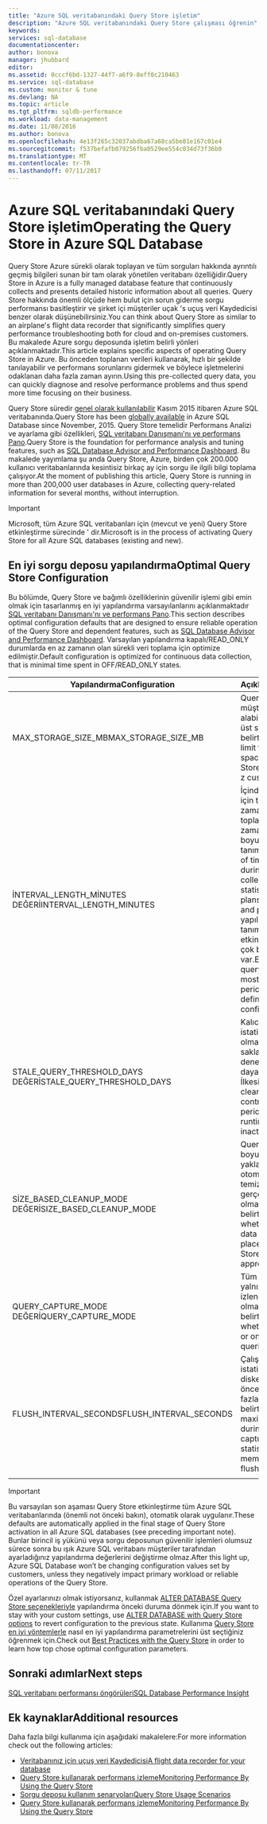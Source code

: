 ```yaml
---
title: "Azure SQL veritabanındaki Query Store işletim"
description: "Azure SQL veritabanındaki Query Store çalışması öğrenin"
keywords: 
services: sql-database
documentationcenter: 
author: bonova
manager: jhubbard
editor: 
ms.assetid: 0cccf6bd-1327-44f7-a6f9-8eff0c210463
ms.service: sql-database
ms.custom: monitor & tune
ms.devlang: NA
ms.topic: article
ms.tgt_pltfrm: sqldb-performance
ms.workload: data-management
ms.date: 11/08/2016
ms.author: bonova
ms.openlocfilehash: 4e13f265c32037abdba67a68ca5be81e167c01e4
ms.sourcegitcommit: f537befafb079256fba0529ee554c034d73f36b0
ms.translationtype: MT
ms.contentlocale: tr-TR
ms.lasthandoff: 07/11/2017
---
```

# <a name="operating-the-query-store-in-azure-sql-database"></a><span data-ttu-id="d4ad8-103">Azure SQL veritabanındaki Query Store işletim</span><span class="sxs-lookup"><span data-stu-id="d4ad8-103">Operating the Query Store in Azure SQL Database</span></span>
<span data-ttu-id="d4ad8-104">Query Store Azure sürekli olarak toplayan ve tüm sorguları hakkında ayrıntılı geçmiş bilgileri sunan bir tam olarak yönetilen veritabanı özelliğidir.</span><span class="sxs-lookup"><span data-stu-id="d4ad8-104">Query Store in Azure is a fully managed database feature that continuously collects and presents detailed historic information about all queries.</span></span> <span data-ttu-id="d4ad8-105">Query Store hakkında önemli ölçüde hem bulut için sorun giderme sorgu performansı basitleştirir ve şirket içi müşteriler uçak 's uçuş veri Kaydedicisi benzer olarak düşünebilirsiniz.</span><span class="sxs-lookup"><span data-stu-id="d4ad8-105">You can think about Query Store as similar to an airplane's flight data recorder that significantly simplifies query performance troubleshooting both for cloud and on-premises customers.</span></span> <span data-ttu-id="d4ad8-106">Bu makalede Azure sorgu deposunda işletim belirli yönleri açıklanmaktadır.</span><span class="sxs-lookup"><span data-stu-id="d4ad8-106">This article explains specific aspects of operating Query Store in Azure.</span></span> <span data-ttu-id="d4ad8-107">Bu önceden toplanan verileri kullanarak, hızlı bir şekilde tanılayabilir ve performans sorunlarını gidermek ve böylece işletmelerini odaklanan daha fazla zaman ayırın.</span><span class="sxs-lookup"><span data-stu-id="d4ad8-107">Using this pre-collected query data, you can quickly diagnose and resolve performance problems and thus spend more time focusing on their business.</span></span> 

<span data-ttu-id="d4ad8-108">Query Store süredir [genel olarak kullanılabilir](https://azure.microsoft.com/updates/general-availability-azure-sql-database-query-store/) Kasım 2015 itibaren Azure SQL veritabanında.</span><span class="sxs-lookup"><span data-stu-id="d4ad8-108">Query Store has been [globally available](https://azure.microsoft.com/updates/general-availability-azure-sql-database-query-store/) in Azure SQL Database since November, 2015.</span></span> <span data-ttu-id="d4ad8-109">Query Store temelidir Performans Analizi ve ayarlama gibi özellikleri, [SQL veritabanı Danışmanı'nı ve performans Pano](https://azure.microsoft.com/updates/sqldatabaseadvisorga/).</span><span class="sxs-lookup"><span data-stu-id="d4ad8-109">Query Store is the foundation for performance analysis and tuning features, such as [SQL Database Advisor and Performance Dashboard](https://azure.microsoft.com/updates/sqldatabaseadvisorga/).</span></span> <span data-ttu-id="d4ad8-110">Bu makalede yayımlama şu anda Query Store, Azure, birden çok 200.000 kullanıcı veritabanlarında kesintisiz birkaç ay için sorgu ile ilgili bilgi toplama çalışıyor.</span><span class="sxs-lookup"><span data-stu-id="d4ad8-110">At the moment of publishing this article, Query Store is running in more than 200,000 user databases in Azure, collecting query-related information for several months, without interruption.</span></span>

> [!IMPORTANT]
> <span data-ttu-id="d4ad8-111">Microsoft, tüm Azure SQL veritabanları için (mevcut ve yeni) Query Store etkinleştirme sürecinde ' dir.</span><span class="sxs-lookup"><span data-stu-id="d4ad8-111">Microsoft is in the process of activating Query Store for all Azure SQL databases (existing and new).</span></span> 
> 
> 

## <a name="optimal-query-store-configuration"></a><span data-ttu-id="d4ad8-112">En iyi sorgu deposu yapılandırma</span><span class="sxs-lookup"><span data-stu-id="d4ad8-112">Optimal Query Store Configuration</span></span>
<span data-ttu-id="d4ad8-113">Bu bölümde, Query Store ve bağımlı özelliklerinin güvenilir işlemi gibi emin olmak için tasarlanmış en iyi yapılandırma varsayılanlarını açıklanmaktadır [SQL veritabanı Danışmanı'nı ve performans Pano](https://azure.microsoft.com/updates/sqldatabaseadvisorga/).</span><span class="sxs-lookup"><span data-stu-id="d4ad8-113">This section describes optimal configuration defaults that are designed to ensure reliable operation of the Query Store and dependent features, such as [SQL Database Advisor and Performance Dashboard](https://azure.microsoft.com/updates/sqldatabaseadvisorga/).</span></span> <span data-ttu-id="d4ad8-114">Varsayılan yapılandırma kapalı/READ_ONLY durumlarda en az zamanın olan sürekli veri toplama için optimize edilmiştir.</span><span class="sxs-lookup"><span data-stu-id="d4ad8-114">Default configuration is optimized for continuous data collection, that is minimal time spent in OFF/READ_ONLY states.</span></span>

| <span data-ttu-id="d4ad8-115">Yapılandırma</span><span class="sxs-lookup"><span data-stu-id="d4ad8-115">Configuration</span></span> | <span data-ttu-id="d4ad8-116">Açıklama</span><span class="sxs-lookup"><span data-stu-id="d4ad8-116">Description</span></span> | <span data-ttu-id="d4ad8-117">Varsayılan</span><span class="sxs-lookup"><span data-stu-id="d4ad8-117">Default</span></span> | <span data-ttu-id="d4ad8-118">Açıklama</span><span class="sxs-lookup"><span data-stu-id="d4ad8-118">Comment</span></span> |
| --- | --- | --- | --- |
| <span data-ttu-id="d4ad8-119">MAX_STORAGE_SIZE_MB</span><span class="sxs-lookup"><span data-stu-id="d4ad8-119">MAX_STORAGE_SIZE_MB</span></span> |<span data-ttu-id="d4ad8-120">Query Store z müşteri veritabanının alabilir veri alanı için üst sınırını belirtir</span><span class="sxs-lookup"><span data-stu-id="d4ad8-120">Specifies the limit for the data space that Query Store can take inside z customer database</span></span> |<span data-ttu-id="d4ad8-121">100</span><span class="sxs-lookup"><span data-stu-id="d4ad8-121">100</span></span> |<span data-ttu-id="d4ad8-122">Yeni veritabanları için zorlanan</span><span class="sxs-lookup"><span data-stu-id="d4ad8-122">Enforced for new databases</span></span> |
| <span data-ttu-id="d4ad8-123">İNTERVAL_LENGTH_MİNUTES DEĞERİ</span><span class="sxs-lookup"><span data-stu-id="d4ad8-123">INTERVAL_LENGTH_MINUTES</span></span> |<span data-ttu-id="d4ad8-124">İçinde sorgu planları için toplanan çalışma zamanı istatistikleri toplanır ve kalıcı zaman penceresi boyutunu tanımlar.</span><span class="sxs-lookup"><span data-stu-id="d4ad8-124">Defines size of time window during which collected runtime statistics for query plans are aggregated and persisted.</span></span> <span data-ttu-id="d4ad8-125">Bu yapılandırma ile tanımlanan süre her etkin sorgu planı en çok bir satır var.</span><span class="sxs-lookup"><span data-stu-id="d4ad8-125">Every active query plan has at most one row for a period of time defined with this configuration</span></span> |<span data-ttu-id="d4ad8-126">60</span><span class="sxs-lookup"><span data-stu-id="d4ad8-126">60</span></span> |<span data-ttu-id="d4ad8-127">Yeni veritabanları için zorlanan</span><span class="sxs-lookup"><span data-stu-id="d4ad8-127">Enforced for new databases</span></span> |
| <span data-ttu-id="d4ad8-128">STALE_QUERY_THRESHOLD_DAYS DEĞERİ</span><span class="sxs-lookup"><span data-stu-id="d4ad8-128">STALE_QUERY_THRESHOLD_DAYS</span></span> |<span data-ttu-id="d4ad8-129">Kalıcı çalışma zamanı istatistikleri ve etkin olmayan sorguları saklama süresi denetimleri zamana dayalı temizleme İlkesi</span><span class="sxs-lookup"><span data-stu-id="d4ad8-129">Time-based cleanup policy that controls the retention period of persisted runtime statistics and inactive queries</span></span> |<span data-ttu-id="d4ad8-130">30</span><span class="sxs-lookup"><span data-stu-id="d4ad8-130">30</span></span> |<span data-ttu-id="d4ad8-131">Yeni veritabanları ve önceki varsayılan (367) ile veritabanları için zorlanan</span><span class="sxs-lookup"><span data-stu-id="d4ad8-131">Enforced for new databases and databases with previous default (367)</span></span> |
| <span data-ttu-id="d4ad8-132">SİZE_BASED_CLEANUP_MODE DEĞERİ</span><span class="sxs-lookup"><span data-stu-id="d4ad8-132">SIZE_BASED_CLEANUP_MODE</span></span> |<span data-ttu-id="d4ad8-133">Query Store veri boyutu sınırı yaklaştığında otomatik veri temizleme gerçekleşir olup olmadığını belirtir</span><span class="sxs-lookup"><span data-stu-id="d4ad8-133">Specifies whether automatic data cleanup takes place when Query Store data size approaches the limit</span></span> |<span data-ttu-id="d4ad8-134">OTOMATİK</span><span class="sxs-lookup"><span data-stu-id="d4ad8-134">AUTO</span></span> |<span data-ttu-id="d4ad8-135">Tüm veritabanları için zorlanan</span><span class="sxs-lookup"><span data-stu-id="d4ad8-135">Enforced for all databases</span></span> |
| <span data-ttu-id="d4ad8-136">QUERY_CAPTURE_MODE DEĞERİ</span><span class="sxs-lookup"><span data-stu-id="d4ad8-136">QUERY_CAPTURE_MODE</span></span> |<span data-ttu-id="d4ad8-137">Tüm sorgular veya yalnızca bir alt sorgu izlenen olup olmadığını belirtir</span><span class="sxs-lookup"><span data-stu-id="d4ad8-137">Specifies whether all queries or only a subset of queries are tracked</span></span> |<span data-ttu-id="d4ad8-138">OTOMATİK</span><span class="sxs-lookup"><span data-stu-id="d4ad8-138">AUTO</span></span> |<span data-ttu-id="d4ad8-139">Tüm veritabanları için zorlanan</span><span class="sxs-lookup"><span data-stu-id="d4ad8-139">Enforced for all databases</span></span> |
| <span data-ttu-id="d4ad8-140">FLUSH_INTERVAL_SECONDS</span><span class="sxs-lookup"><span data-stu-id="d4ad8-140">FLUSH_INTERVAL_SECONDS</span></span> |<span data-ttu-id="d4ad8-141">Çalışma zamanı istatistikleri bellekte diske temizleme önce tutulduğu en fazla süre yakalanan belirtir</span><span class="sxs-lookup"><span data-stu-id="d4ad8-141">Specifies maximum period during which captured runtime statistics are kept in memory, before flushing to disk</span></span> |<span data-ttu-id="d4ad8-142">900</span><span class="sxs-lookup"><span data-stu-id="d4ad8-142">900</span></span> |<span data-ttu-id="d4ad8-143">Yeni veritabanları için zorlanan</span><span class="sxs-lookup"><span data-stu-id="d4ad8-143">Enforced for new databases</span></span> |
|  | | | |

> [!IMPORTANT]
> <span data-ttu-id="d4ad8-144">Bu varsayılan son aşaması Query Store etkinleştirme tüm Azure SQL veritabanlarında (önemli not önceki bakın), otomatik olarak uygulanır.</span><span class="sxs-lookup"><span data-stu-id="d4ad8-144">These defaults are automatically applied in the final stage of Query Store activation in all Azure SQL databases (see preceding important note).</span></span> <span data-ttu-id="d4ad8-145">Bunlar birincil iş yükünü veya sorgu deposunun güvenilir işlemleri olumsuz sürece sonra bu ışık Azure SQL veritabanı müşteriler tarafından ayarladığınız yapılandırma değerlerini değiştirme olmaz.</span><span class="sxs-lookup"><span data-stu-id="d4ad8-145">After this light up, Azure SQL Database won’t be changing configuration values set by customers, unless they negatively impact primary workload or reliable operations of the Query Store.</span></span>
> 
> 

<span data-ttu-id="d4ad8-146">Özel ayarlarınızı olmak istiyorsanız, kullanmak [ALTER DATABASE Query Store seçenekleriyle](https://msdn.microsoft.com/library/bb522682.aspx) yapılandırma önceki duruma dönmek için.</span><span class="sxs-lookup"><span data-stu-id="d4ad8-146">If you want to stay with your custom settings, use [ALTER DATABASE with Query Store options](https://msdn.microsoft.com/library/bb522682.aspx) to revert configuration to the previous state.</span></span> <span data-ttu-id="d4ad8-147">Kullanıma [Query Store en iyi yöntemlerle](https://msdn.microsoft.com/library/mt604821.aspx) nasıl en iyi yapılandırma parametrelerini üst seçtiğiniz öğrenmek için.</span><span class="sxs-lookup"><span data-stu-id="d4ad8-147">Check out [Best Practices with the Query Store](https://msdn.microsoft.com/library/mt604821.aspx) in order to learn how top chose optimal configuration parameters.</span></span>

## <a name="next-steps"></a><span data-ttu-id="d4ad8-148">Sonraki adımlar</span><span class="sxs-lookup"><span data-stu-id="d4ad8-148">Next steps</span></span>
[<span data-ttu-id="d4ad8-149">SQL veritabanı performansı öngörüleri</span><span class="sxs-lookup"><span data-stu-id="d4ad8-149">SQL Database Performance Insight</span></span>](sql-database-performance.md)

## <a name="additional-resources"></a><span data-ttu-id="d4ad8-150">Ek kaynaklar</span><span class="sxs-lookup"><span data-stu-id="d4ad8-150">Additional resources</span></span>
<span data-ttu-id="d4ad8-151">Daha fazla bilgi kullanıma için aşağıdaki makalelere:</span><span class="sxs-lookup"><span data-stu-id="d4ad8-151">For more information check out the following articles:</span></span>

* [<span data-ttu-id="d4ad8-152">Veritabanınız için uçuş veri Kaydedicisi</span><span class="sxs-lookup"><span data-stu-id="d4ad8-152">A flight data recorder for your database</span></span>](https://azure.microsoft.com/blog/query-store-a-flight-data-recorder-for-your-database) 
* [<span data-ttu-id="d4ad8-153">Query Store kullanarak performans izleme</span><span class="sxs-lookup"><span data-stu-id="d4ad8-153">Monitoring Performance By Using the Query Store</span></span>](https://msdn.microsoft.com/library/dn817826.aspx)
* [<span data-ttu-id="d4ad8-154">Sorgu deposu kullanım senaryoları</span><span class="sxs-lookup"><span data-stu-id="d4ad8-154">Query Store Usage Scenarios</span></span>](https://msdn.microsoft.com/library/mt614796.aspx)
* [<span data-ttu-id="d4ad8-155">Query Store kullanarak performans izleme</span><span class="sxs-lookup"><span data-stu-id="d4ad8-155">Monitoring Performance By Using the Query Store</span></span>](https://msdn.microsoft.com/library/dn817826.aspx) 

